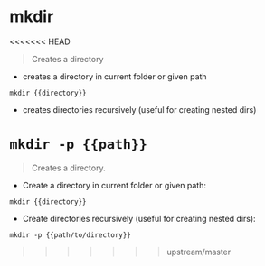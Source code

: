 # mkdir

<<<<<<< HEAD
> Creates a directory

- creates a directory in current folder or given path

`mkdir {{directory}}`

- creates directories recursively (useful for creating nested dirs)

`mkdir -p {{path}}`
=======
> Creates a directory.

- Create a directory in current folder or given path:

`mkdir {{directory}}`

- Create directories recursively (useful for creating nested dirs):

`mkdir -p {{path/to/directory}}`
>>>>>>> upstream/master
